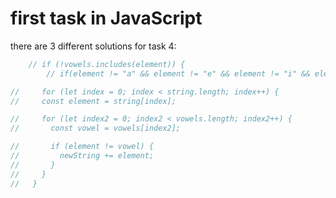 # first task in JavaScript

there are 3 different solutions for task 4:

```javascript
    // if (!vowels.includes(element)) {
        // if(element != "a" && element != "e" && element != "i" && element != "o" && element != "u"){

//     for (let index = 0; index < string.length; index++) {
//     const element = string[index];

//     for (let index2 = 0; index2 < vowels.length; index2++) {
//       const vowel = vowels[index2];

//       if (element != vowel) {
//         newString += element;
//       }
//     }
//   }

```
